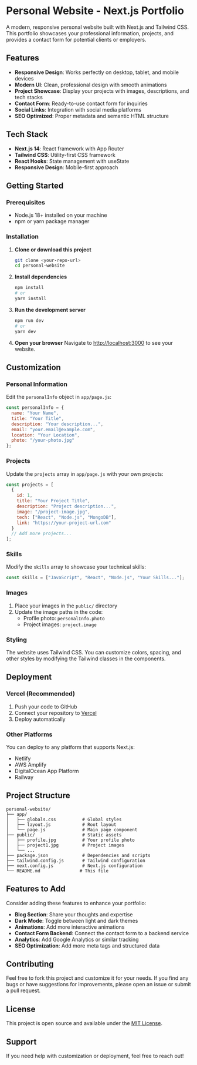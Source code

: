 # Personal Website - Next.js Portfolio

A modern, responsive personal website built with Next.js and Tailwind CSS. This portfolio showcases your professional information, projects, and provides a contact form for potential clients or employers.

## Features

- **Responsive Design**: Works perfectly on desktop, tablet, and mobile devices
- **Modern UI**: Clean, professional design with smooth animations
- **Project Showcase**: Display your projects with images, descriptions, and tech stacks
- **Contact Form**: Ready-to-use contact form for inquiries
- **Social Links**: Integration with social media platforms
- **SEO Optimized**: Proper metadata and semantic HTML structure

## Tech Stack

- **Next.js 14**: React framework with App Router
- **Tailwind CSS**: Utility-first CSS framework
- **React Hooks**: State management with useState
- **Responsive Design**: Mobile-first approach

## Getting Started

### Prerequisites

- Node.js 18+ installed on your machine
- npm or yarn package manager

### Installation

1. **Clone or download this project**
   ```bash
   git clone <your-repo-url>
   cd personal-website
   ```

2. **Install dependencies**
   ```bash
   npm install
   # or
   yarn install
   ```

3. **Run the development server**
   ```bash
   npm run dev
   # or
   yarn dev
   ```

4. **Open your browser**
   Navigate to [http://localhost:3000](http://localhost:3000) to see your website.

## Customization

### Personal Information

Edit the `personalInfo` object in `app/page.js`:

```javascript
const personalInfo = {
  name: "Your Name",
  title: "Your Title",
  description: "Your description...",
  email: "your.email@example.com",
  location: "Your Location",
  photo: "/your-photo.jpg"
};
```

### Projects

Update the `projects` array in `app/page.js` with your own projects:

```javascript
const projects = [
  {
    id: 1,
    title: "Your Project Title",
    description: "Project description...",
    image: "/project-image.jpg",
    tech: ["React", "Node.js", "MongoDB"],
    link: "https://your-project-url.com"
  }
  // Add more projects...
];
```

### Skills

Modify the `skills` array to showcase your technical skills:

```javascript
const skills = ["JavaScript", "React", "Node.js", "Your Skills..."];
```

### Images

1. Place your images in the `public/` directory
2. Update the image paths in the code:
   - Profile photo: `personalInfo.photo`
   - Project images: `project.image`

### Styling

The website uses Tailwind CSS. You can customize colors, spacing, and other styles by modifying the Tailwind classes in the components.

## Deployment

### Vercel (Recommended)

1. Push your code to GitHub
2. Connect your repository to [Vercel](https://vercel.com)
3. Deploy automatically

### Other Platforms

You can deploy to any platform that supports Next.js:
- Netlify
- AWS Amplify
- DigitalOcean App Platform
- Railway

## Project Structure

```
personal-website/
├── app/
│   ├── globals.css          # Global styles
│   ├── layout.js            # Root layout
│   └── page.js              # Main page component
├── public/                  # Static assets
│   ├── profile.jpg          # Your profile photo
│   ├── project1.jpg         # Project images
│   └── ...
├── package.json             # Dependencies and scripts
├── tailwind.config.js       # Tailwind configuration
├── next.config.js           # Next.js configuration
└── README.md               # This file
```

## Features to Add

Consider adding these features to enhance your portfolio:

- **Blog Section**: Share your thoughts and expertise
- **Dark Mode**: Toggle between light and dark themes
- **Animations**: Add more interactive animations
- **Contact Form Backend**: Connect the contact form to a backend service
- **Analytics**: Add Google Analytics or similar tracking
- **SEO Optimization**: Add more meta tags and structured data

## Contributing

Feel free to fork this project and customize it for your needs. If you find any bugs or have suggestions for improvements, please open an issue or submit a pull request.

## License

This project is open source and available under the [MIT License](LICENSE).

## Support

If you need help with customization or deployment, feel free to reach out!
